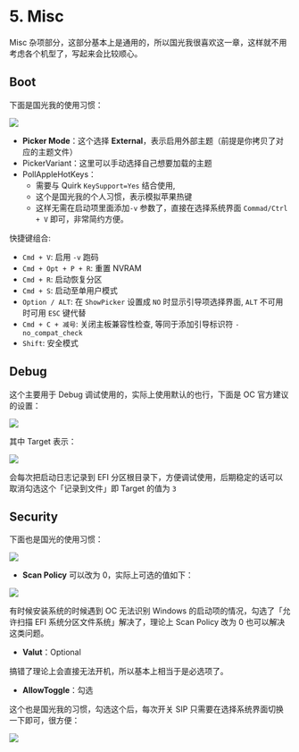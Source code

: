 # 5. Misc

Misc 杂项部分，这部分基本上是通用的，所以国光我很喜欢这一章，这样就不用考虑各个机型了，写起来会比较顺心。

## Boot

下面是国光我的使用习惯：

![](https://image.3001.net/images/20210920/16321530884272.png) 

- **Picker Mode**：这个选择 **External**，表示启用外部主题（前提是你拷贝了对应的主题文件）
- PickerVariant：这里可以手动选择自己想要加载的主题
- PollAppleHotKeys：
  - 需要与 Quirk `KeySupport=Yes` 结合使用,
  - 这个是国光我的个人习惯，表示模拟苹果热键
  - 这样无需在启动项里面添加`-v` 参数了，直接在选择系统界面 `Commad/Ctrl + V` 即可，非常简约方便。

快捷键组合:

- `Cmd + V`: 启用 `-v` 跑码
- `Cmd + Opt + P + R`: 重置 NVRAM
- `Cmd + R`: 启动恢复分区
- `Cmd + S`: 启动至单用户模式
- `Option / ALT`: 在 `ShowPicker` 设置成 `NO` 时显示引导项选择界面, `ALT` 不可用时可用 `ESC` 键代替
- `Cmd + C + 减号`: 关闭主板兼容性检查, 等同于添加引导标识符 `-no_compat_check`
- `Shift`: 安全模式

## Debug

这个主要用于 Debug 调试使用的，实际上使用默认的也行，下面是 OC 官方建议的设置：

![](https://image.3001.net/images/20210920/16321533514537.png) 

其中 Target 表示：

![](https://image.3001.net/images/20210920/16321533997222.png) 

会每次把启动日志记录到 EFI 分区根目录下，方便调试使用，后期稳定的话可以取消勾选这个「记录到文件」即 Target 的值为 `3`

## Security

下面也是国光的使用习惯：

![](https://image.3001.net/images/20210920/16321535333733.png) 

- **Scan Policy** 可以改为 0，实际上可选的值如下：

![](https://image.3001.net/images/20210921/16321536046088.png) 

有时候安装系统的时候遇到 OC 无法识别 Windows 的启动项的情况，勾选了「允许扫描 EFI 系统分区文件系统」解决了，理论上 Scan Policy 改为 0 也可以解决这类问题。

- **Valut**：Optional

搞错了理论上会直接无法开机，所以基本上相当于是必选项了。

- **AllowToggle**：勾选

这个也是国光我的习惯，勾选这个后，每次开关 SIP 只需要在选择系统界面切换一下即可，很方便：

![](https://image.3001.net/images/20210921/16321538984521.jpg)          


